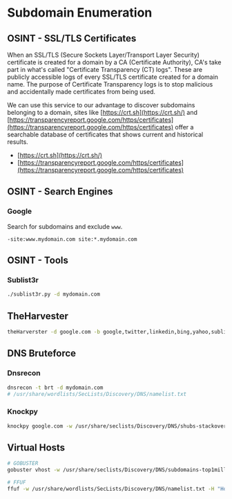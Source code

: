 # Subdomain Enumeration

## OSINT - SSL/TLS Certificates

When an SSL/TLS (Secure Sockets Layer/Transport Layer Security) certificate is created for a domain by a CA (Certificate Authority), CA's take part in what's called "Certificate Transparency (CT) logs". These are publicly accessible logs of every SSL/TLS certificate created for a domain name. The purpose of Certificate Transparency logs is to stop malicious and accidentally made certificates from being used. 

We can use this service to our advantage to discover subdomains belonging to a domain, sites like [https://crt.sh](https://crt.sh/) and [https://transparencyreport.google.com/https/certificates](https://transparencyreport.google.com/https/certificates) offer a searchable database of certificates that shows current and historical results.

- [https://crt.sh](https://crt.sh/)
- [https://transparencyreport.google.com/https/certificates](https://transparencyreport.google.com/https/certificates)

## OSINT - Search Engines

### Google

Search for subdomains and exclude `www`.

```
-site:www.mydomain.com site:*.mydomain.com
```

## OSINT - Tools
### Sublist3r

```bash
./sublist3r.py -d mydomain.com
```

## TheHarvester

```bash
theHarverster -d google.com -b google,twitter,linkedin,bing,yahoo,sublist3r
```

## DNS Bruteforce

### Dnsrecon
```bash
dnsrecon -t brt -d mydomain.com
# /usr/share/wordlists/SecLists/Discovery/DNS/namelist.txt
```

### Knockpy

```bash
knockpy google.com -w /usr/share/seclists/Discovery/DNS/shubs-stackoverflow.txt
```

## Virtual Hosts

```bash
# GOBUSTER
gobuster vhost -w /usr/share/seclists/Discovery/DNS/subdomains-top1million-5000.txt -u http://shibboleth.htb

# FFUF
ffuf -w /usr/share/wordlists/SecLists/Discovery/DNS/namelist.txt -H "Host: FUZZ.mydomain.com" -u http://MACHINE_IP -fs {SIZE}
```
